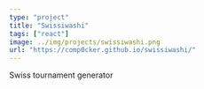 ```yaml
---
type: "project"
title: "Swissiwashi"
tags: ["react"]
image: ../img/projects/swissiwashi.png
url: "https://comp0cker.github.io/swissiwashi/"
---
```


Swiss tournament generator